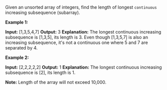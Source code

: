 
Given an unsorted array of integers, find the length of longest  `continuous`  increasing subsequence (subarray).

**Example 1:**  

**Input:** [1,3,5,4,7]
**Output:** 3
**Explanation:** The longest continuous increasing subsequence is [1,3,5], its length is 3. 
Even though [1,3,5,7] is also an increasing subsequence, it's not a continuous one where 5 and 7 are separated by 4. 

**Example 2:**  

**Input:** [2,2,2,2,2]
**Output:** 1
**Explanation:** The longest continuous increasing subsequence is [2], its length is 1. 

**Note:**  Length of the array will not exceed 10,000.